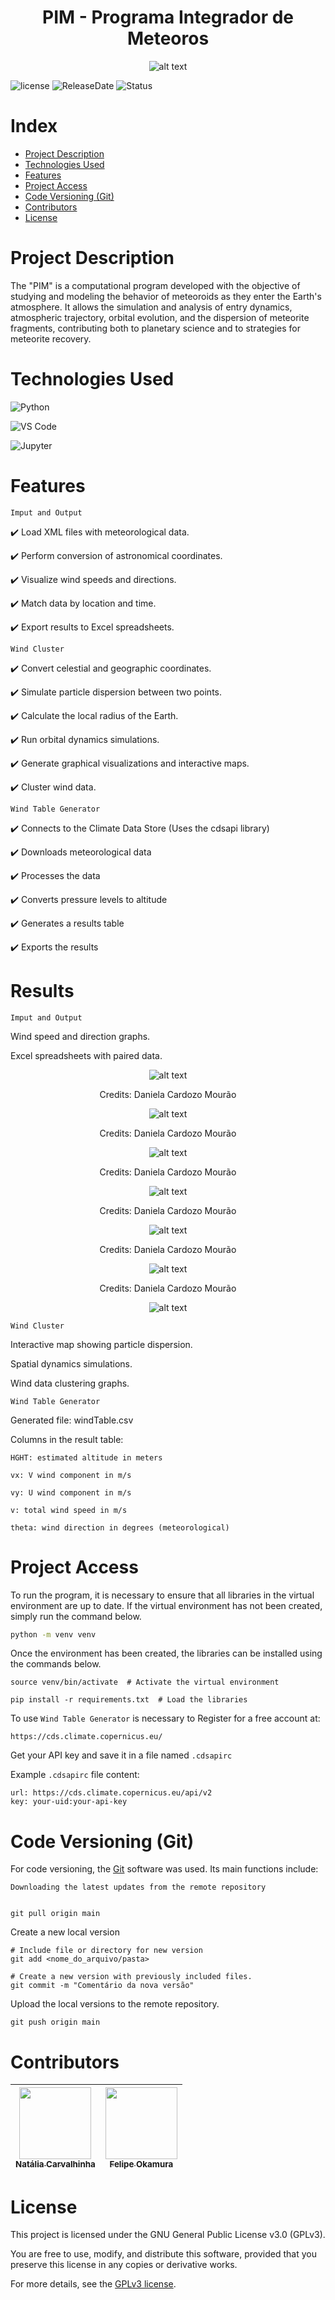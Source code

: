 <h1 align="center"> PIM - Programa Integrador de Meteoros </h1>

<p align="center">
  <img src="Arquivos/Logo4.png" alt="alt text" />
</p>

![license](https://img.shields.io/badge/license-GPLv3-blue)
![ReleaseDate](https://img.shields.io/badge/releasedate-July-Green)
![Status](https://img.shields.io/badge/STATUS-InDevelopment-Yellow)



# Index

* [Project Description](#project-description)
* [Technologies Used](#technologies-used)
* [Features](#features)
* [Project Access](#project-access)
* [Code Versioning (Git)](#code-versioning-git)
* [Contributors](#contributors)
* [License](#license)



# Project Description
The "PIM" is a computational program developed with the objective of studying and modeling the behavior of meteoroids as they enter the Earth's atmosphere. It allows the simulation and analysis of entry dynamics, atmospheric trajectory, orbital evolution, and the dispersion of meteorite fragments, contributing both to planetary science and to strategies for meteorite recovery.

# Technologies Used   

![Python](https://img.shields.io/badge/Python-3776AB?style=for-the-badge&logo=python&logoColor=white)

![VS Code](https://img.shields.io/badge/VS_Code-007ACC?style=for-the-badge&logo=visual-studio-code&logoColor=white)

![Jupyter](https://img.shields.io/badge/Jupyter-F37626?style=for-the-badge&logo=jupyter&logoColor=white)




# Features 

`Imput and Output`

✔️ Load XML files with meteorological data.

✔️ Perform conversion of astronomical coordinates.

✔️ Visualize wind speeds and directions.

✔️ Match data by location and time.

✔️ Export results to Excel spreadsheets. 

`Wind Cluster`

✔️ Convert celestial and geographic coordinates.

✔️ Simulate particle dispersion between two points.

✔️ Calculate the local radius of the Earth.

✔️ Run orbital dynamics simulations.

✔️ Generate graphical visualizations and interactive maps.

✔️ Cluster wind data.

`Wind Table Generator`

✔️ Connects to the Climate Data Store (Uses the cdsapi library)

✔️ Downloads meteorological data

✔️ Processes the data

✔️ Converts pressure levels to altitude

✔️ Generates a results table

✔️ Exports the results
 


# Results
`Imput and Output`

Wind speed and direction graphs.

Excel spreadsheets with paired data.



  <p align="center">
  <img src="Arquivos/0.png" alt="alt text" />
  </p>
  <p align="center">
  Credits: Daniela Cardozo Mourão
 </p>  
  <p align="center">
  <img src="Arquivos/1.jpeg" alt="alt text" />
  </p>
  <p align="center">
  Credits: Daniela Cardozo Mourão
 </p>  
  <p align="center">
  <img src="Arquivos/2.jpeg" alt="alt text" />
  </p>
  <p align="center">
  Credits: Daniela Cardozo Mourão
 </p>  
    <p align="center">
  <img src="Arquivos/3.jpeg" alt="alt text" />
  </p>
  <p align="center">
  Credits: Daniela Cardozo Mourão
 </p>  
    <p align="center">
  <img src="Arquivos/4.jpeg" alt="alt text" />
  </p>
  <p align="center">
  Credits: Daniela Cardozo Mourão
 </p>  
    <p align="center">
  <img src="Arquivos/5.jpeg" alt="alt text" />
  </p>
  <p align="center">
  Credits: Daniela Cardozo Mourão
 </p>  
  
  
 
  



  
  <p align="center">
  <img src="Arquivos/StrewnField.png" alt="alt text" />
  </p>

`Wind Cluster`

Interactive map showing particle dispersion.

Spatial dynamics simulations.

Wind data clustering graphs.

   

`Wind Table Generator`

Generated file: windTable.csv

Columns in the result table:

    HGHT: estimated altitude in meters

    vx: V wind component in m/s

    vy: U wind component in m/s

    v: total wind speed in m/s

    theta: wind direction in degrees (meteorological)


# Project Access
To run the program, it is necessary to ensure that all libraries in the virtual environment are up to date. If the virtual environment has not been created, simply run the command below.

```bash
python -m venv venv
```
Once the environment has been created, the libraries can be installed using the commands below.
```
source venv/bin/activate  # Activate the virtual environment

pip install -r requirements.txt  # Load the libraries
```
To use `Wind Table Generator` is necessary to Register for a free account at: 
```
https://cds.climate.copernicus.eu/
```

Get your API key and save it in a file named `.cdsapirc`

Example `.cdsapirc` file content:
```
url: https://cds.climate.copernicus.eu/api/v2
key: your-uid:your-api-key
```
# Code Versioning (Git)
For code versioning, the [Git](https://git-scm.com/book/en/v2/Getting-Started-What-is-Git%3F) software was used. Its main functions include:

    Downloading the latest updates from the remote repository

    
    git pull origin main
    
Create a new local version
```
# Include file or directory for new version
git add <nome_do_arquivo/pasta>

# Create a new version with previously included files.
git commit -m "Comentário da nova versão"
```
Upload the local versions to the remote repository.
```
git push origin main
```


# Contributors

| [<img loading="lazy" src="https://avatars.githubusercontent.com/u/45697536?v=4" width=115><br><sub>Natália Carvalhinha</sub>](https://github.com/nataliacarvalhinha) |  [<img loading="lazy" src="https://avatars.githubusercontent.com/u/202051526?s=400&v=4" width=115><br><sub>Felipe Okamura</sub>](https://github.com/felipeokamura01) |  
| :---: | :---: | 



# License

This project is licensed under the GNU General Public License v3.0 (GPLv3).

You are free to use, modify, and distribute this software, provided that you preserve this license in any copies or derivative works.

For more details, see the [GPLv3 license](LICENSE.txt). 







